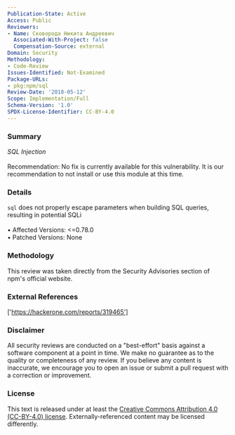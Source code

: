 ```yaml
---
Publication-State: Active
Access: Public
Reviewers:
- Name: Сковорода Никита Андреевич
  Associated-With-Project: false
  Compensation-Source: external
Domain: Security
Methodology:
- Code-Review
Issues-Identified: Not-Examined
Package-URLs:
- pkg:npm/sql
Review-Date: '2018-05-12'
Scope: Implementation/Full
Schema-Version: '1.0'
SPDX-License-Identifier: CC-BY-4.0
---
```

### Summary
*SQL Injection*<br><br>Recommendation: No fix is currently available for this vulnerability.  It is our recommendation to not install or use this module at this time.
### Details
`sql` does not properly escape parameters when building SQL queries, resulting in potential SQLi
<br><br>• Affected Versions: <=0.78.0
<br>• Patched Versions: None
### Methodology
This review was taken directly from the Security Advisories section of npm's official website.
### External References
['https://hackerone.com/reports/319465']
### Disclaimer
All security reviews are conducted on a "best-effort" basis against a software component at a point in time. We make no guarantee as to the quality or completeness of any review. If you believe any content is inaccurate, we encourage you to open an issue or submit a pull request with a correction or improvement.
### License
This text is released under at least the [Creative Commons Attribution 4.0 (CC-BY-4.0) license](https://creativecommons.org/licenses/by/4.0/legalcode.txt). Externally-referenced content may be licensed differently.
